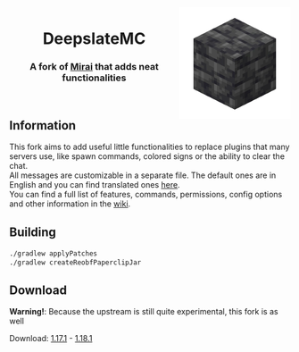 <img src=".github/assets/logo.png" width="200px" align="right">
<div align="center">

# DeepslateMC
### A fork of [Mirai](https://github.com/etil2jz/Mirai) that adds neat functionalities
<br/>
</div>

## Information
This fork aims to add useful little functionalities to replace plugins that many servers use, like spawn commands, colored signs or the ability to clear the chat.
<br>
All messages are customizable in a separate file. The default ones are in English and you can find translated ones [here](https://pascalpex.ddns.net/files/deepslate/translations/).
<br>
You can find a full list of features, commands, permissions, config options and other information in the [wiki](https://github.com/Pascalpex/DeepslateMC/wiki).
## Building
```
./gradlew applyPatches
./gradlew createReobfPaperclipJar
```
## Download
**Warning!**: Because the upstream is still quite experimental, this fork is as well

Download: [1.17.1](https://pascalpex.ddns.net/files/deepslate/1.17.1/DeepslateMC.jar) - [1.18.1](https://pascalpex.ddns.net/files/deepslate/1.18.1/DeepslateMC.jar)
